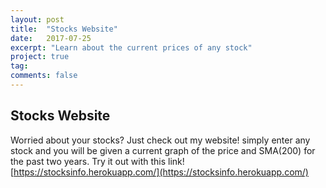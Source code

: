 ```yaml
---
layout: post
title:  "Stocks Website"
date:   2017-07-25
excerpt: "Learn about the current prices of any stock"
project: true
tag:
comments: false
---
```


## Stocks Website ##
Worried about your stocks?
Just check out my website! simply enter any stock and you will be given a current graph of the price and SMA(200) for the past two years. Try it out with this link!
[https://stocksinfo.herokuapp.com/](https://stocksinfo.herokuapp.com/)
